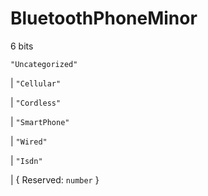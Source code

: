 # **BluetoothPhoneMinor**
6 bits

`"Uncategorized"`

|  `"Cellular"`

|  `"Cordless"`

|  `"SmartPhone"`

|  `"Wired"`

|  `"Isdn"`

|  {
  Reserved: `number`
}